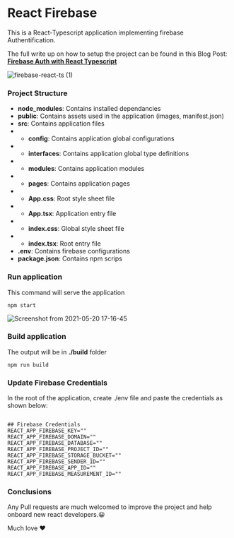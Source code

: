 # React Firebase

This is a React-Typescript application implementing firebase Authentification. 

The full write up on how to setup the project can be found in this Blog Post:  **[Firebase Auth with React Typescript](https://javascript.plainenglish.io/firebase-auth-with-react-typescript-4b9d9605fa53)**

![firebase-react-ts (1)](https://user-images.githubusercontent.com/17265995/119226179-7b73f580-bb10-11eb-9cd2-72c56a70c63a.png)


### Project Structure

 - **node_modules**: Contains installed dependancies
 - **public**: Contains assets used in the application (images, manifest.json)
 - **src**: Contains application files
 -  - **config**: Contains application global configurations
 -  - **interfaces**: Contains application global type definitions
 -  - **modules**: Contains application modules
 -  - **pages**: Contains application pages
 -  - **App.css**: Root style sheet file
 -  - **App.tsx**: Application entry file
 -  - **index.css**: Global style sheet file
 -  - **index.tsx**: Root entry file
 - **.env**: Contains firebase configurations
 - **package.json**: Contains npm scrips


### Run application

This command will serve the application

``npm start``

![Screenshot from 2021-05-20 17-16-45](https://user-images.githubusercontent.com/17265995/119225544-0a7f0e80-bb0d-11eb-8696-3b81db2e93c9.png)


### Build application

The output will be in **./build** folder

``npm run build``

### Update Firebase Credentials

In the root of the application, create ./env file and paste the credentials as shown below:

```

## Firebase Credentials
REACT_APP_FIREBASE_KEY=""
REACT_APP_FIREBASE_DOMAIN=""
REACT_APP_FIREBASE_DATABASE=""
REACT_APP_FIREBASE_PROJECT_ID=""
REACT_APP_FIREBASE_STORAGE_BUCKET="" 
REACT_APP_FIREBASE_SENDER_ID=""
REACT_APP_FIREBASE_APP_ID=""
REACT_APP_FIREBASE_MEASUREMENT_ID=""

```

### Conclusions

Any Pull requests are much welcomed to improve the project and help onboard new react developers.😀

Much love ❤️

